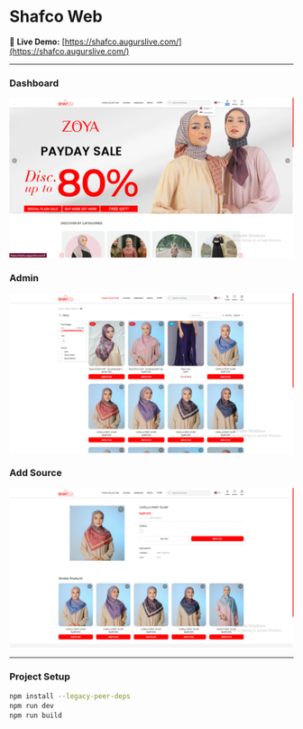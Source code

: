 # Shafco Web

🔗 **Live Demo:** [https://shafco.augurslive.com/](https://shafco.augurslive.com/)

---

### Dashboard
![Home](./public/Shafco_Home.png)

### Admin
![Products](./public/Shafco_Products2.png)

### Add Source
![Product Detail](./public/Shafco-Pd.png)

---

###  Project Setup

```bash
npm install --legacy-peer-deps
npm run dev
npm run build
